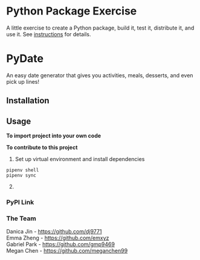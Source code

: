 # Python Package Exercise

A little exercise to create a Python package, build it, test it, distribute it, and use it. See [instructions](./instructions.md) for details.

# PyDate
An easy date generator that gives you activities, meals, desserts, and even pick up lines!

## Installation

## Usage
**To import project into your own code**    

**To contribute to this project**    
1. Set up virtual environment and install dependencies
```
pipenv shell
pipenv sync
```
2. 

### PyPI Link




### The Team
Danica Jin - https://github.com/dj9771    
Emma Zheng - https://github.com/emxyz   
Gabriel Park - https://github.com/gmp9469    
Megan Chen - https://github.com/meganchen99
